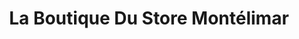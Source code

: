 ---
title: "La Boutique Du Store Montélimar"
url: /montelimar/la-boutique-du-store-montelimar/
shop: shop
---